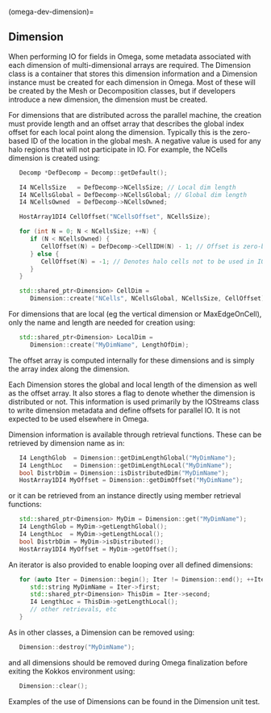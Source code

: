 (omega-dev-dimension)=

## Dimension

When performing IO for fields in Omega, some metadata associated with each
dimension of multi-dimensional arrays are required. The Dimension class is
a container that stores this dimension information and a Dimension instance
must be created for each dimension in Omega. Most of these will be created
by the Mesh or Decomposition classes, but if developers introduce a new
dimension, the dimension must be created.

For dimensions that are distributed across the parallel machine, the creation
must provide length and an offset array that describes the global index offset
for each local point along the dimension. Typically this is the zero-based
ID of the location in the global mesh. A negative value is used for any halo
regions that will not participate in IO. For example, the NCells dimension
is created using:
```c++
   Decomp *DefDecomp = Decomp::getDefault();

   I4 NCellsSize   = DefDecomp->NCellsSize; // Local dim length
   I4 NCellsGlobal = DefDecomp->NCellsGlobal; // Global dim length
   I4 NCellsOwned  = DefDecomp->NCellsOwned;

   HostArray1DI4 CellOffset("NCellsOffset", NCellsSize);

   for (int N = 0; N < NCellsSize; ++N) {
      if (N < NCellsOwned) {
         CellOffset(N) = DefDecomp->CellIDH(N) - 1; // Offset is zero-based
      } else {
         CellOffset(N) = -1; // Denotes halo cells not to be used in IO
      }
   }

   std::shared_ptr<Dimension> CellDim =
      Dimension::create("NCells", NCellsGlobal, NCellsSize, CellOffset);
```

For dimensions that are local (eg the vertical dimension or MaxEdgeOnCell),
only the name and length are needed for creation using:
```c++
   std::shared_ptr<Dimension> LocalDim =
      Dimension::create("MyDimName", LengthOfDim);
```
The offset array is computed internally for these dimensions and is simply
the array index along the dimension.

Each Dimension stores the global and local length of the dimension as well
as the offset array. It also stores a flag to denote whether the dimension
is distributed or not. This information is used primarily by the IOStreams
class to write dimension metadata and define offsets for parallel IO. It is
not expected to be used elsewhere in Omega.

Dimension information is available through retrieval functions. These can be
retrieved by dimension name as in:
```c++
   I4 LengthGlob  = Dimension::getDimLengthGlobal("MyDimName");
   I4 LengthLoc   = Dimension::getDimLengthLocal("MyDimName");
   bool DistrbDim = Dimension::isDistributedDim("MyDimName");
   HostArray1DI4 MyOffset = Dimension::getDimOffset("MyDimName");
```
or it can be retrieved from an instance directly using member retrieval
functions:
```c++
   std::shared_ptr<Dimension> MyDim = Dimension::get("MyDimName");
   I4 LengthGlob = MyDim->getLengthGlobal();
   I4 LengthLoc  = MyDim->getLengthLocal();
   bool DistrbDim = MyDim->isDistributed();
   HostArray1DI4 MyOffset = MyDim->getOffset();
```
An iterator is also provided to enable looping over all defined dimensions:
```c++
   for (auto Iter = Dimension::begin(); Iter != Dimension::end(); ++Iter) {
      std::string MyDimName = Iter->first;
      std::shared_ptr<Dimension> ThisDim = Iter->second;
      I4 LengthLoc = ThisDim->getLengthLocal();
      // other retrievals, etc
   }
```

As in other classes, a Dimension can be removed using:
```c++
   Dimension::destroy("MyDimName");
```
and all dimensions should be removed during Omega finalization before exiting
the Kokkos environment using:
```c++
   Dimension::clear();
```

Examples of the use of Dimensions can be found in the Dimension unit test.
